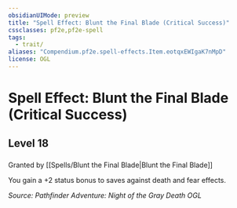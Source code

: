 ```yaml
---
obsidianUIMode: preview
title: "Spell Effect: Blunt the Final Blade (Critical Success)"
cssclasses: pf2e,pf2e-spell
tags:
  - trait/
aliases: "Compendium.pf2e.spell-effects.Item.eotqxEWIgaK7nMpD"
license: OGL
---
```

# Spell Effect: Blunt the Final Blade (Critical Success)
## Level 18
### 






Granted by [[Spells/Blunt the Final Blade|Blunt the Final Blade]]

You gain a +2 status bonus to saves against death and fear effects.

*Source: Pathfinder Adventure: Night of the Gray Death*
*OGL*